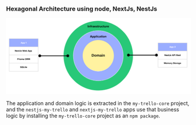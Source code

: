 ### Hexagonal Architecture using node, NextJs, NestJs

![diagram](./public/full-diagram.png)


The application and domain logic is extracted in the `my-trello-core` project, and the `nestjs-my-trello` and `nextjs-my-trello` apps use that business logic by installing the `my-trello-core` project as an `npm package`.